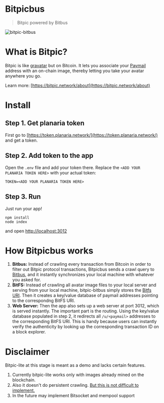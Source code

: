 # Bitpicbus

> Bitpic powered by Bitbus

![bitpic-bitbus](bitpic-bitbus.gif)

# What is Bitpic?

Bitpic is like [gravatar](https://en.wikipedia.org/wiki/Gravatar) but on Bitcoin. It lets you associate your [Paymail](https://bsvalias.org/) address with an on-chain image, thereby letting you take your avatar anywhere you go.

Learn more: [https://bitpic.network/about](https://bitpic.network/about)

# Install

## Step 1. Get planaria token

First go to [https://token.planaria.network/](https://token.planaria.network/) and get a token.

## Step 2. Add token to the app

Open the `.env` file and add your token there. Replace the `<ADD YOUR PLANARIA TOKEN HERE>` with your actual token:

```
TOKEN=<ADD YOUR PLANARIA TOKEN HERE>
```

## Step 3. Run

Just run your app!

```
npm install
node index
```

and open [http://localhost:3012](http://localhost:3012)

# How Bitpicbus works

1. **Bitbus:** Instead of crawling every transaction from Bitcoin in order to filter out Bitpic protocol transactions, Bitpicbus sends a crawl query to [Bitbus](https://bitbus.network), and it instantly synchronizes your local machine with whatever you asked for.
2. **BitFS:** Instead of crawling all avatar image files to your local server and serving from your local machine, bitpic-bitbus simply stores the [Bitfs URI](https://bitfs.network/about). Then it creates a key/value database of paymail addresses pointing to the correspondng BitFS URI.
3. **Web Server:** Then the app also sets up a web server at port 3012, which is served instantly. The important part is the routing. Using the key/value database populated in step 2, it redirects all `/u/<paymail>` addresses to the corresponding BitFS URI. This is handy because users can instantly verify the authenticity by looking up the corresponding transaction ID on a block explorer.

# Disclaimer

Bitpic-lite at this stage is meant as a demo and lacks certain features.

1. Currently bitpic-lite works only with images already mined on the blockchain. 
2. Also it doesn't do persistent crawling. [But this is not difficult to implement.](https://docs.bitbus.network/#/?id=_7-building-a-persistent-bitcoin-crawler)
3. In the future may implement Bitsocket and mempool support
